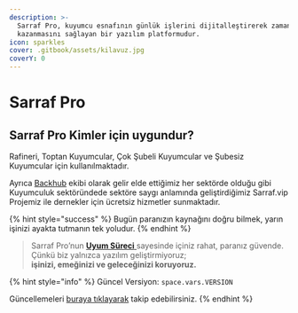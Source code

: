 ```yaml
---
description: >-
  Sarraf Pro, kuyumcu esnafının günlük işlerini dijitalleştirerek zaman
  kazanmasını sağlayan bir yazılım platformudur.
icon: sparkles
cover: .gitbook/assets/kilavuz.jpg
coverY: 0
---
```


# Sarraf Pro

## Sarraf Pro Kimler için uygundur?

Rafineri, Toptan Kuyumcular, Çok Şubeli Kuyumcular ve Şubesiz Kuyumcular için kullanılmaktadır.



Ayrıca [Backhub](https://backhub.tr/) ekibi olarak gelir elde ettiğimiz her sektörde olduğu gibi Kuyumculuk sektöründede sektöre saygı anlamında geliştirdiğimiz Sarraf.vip Projemiz ile dernekler için ücretsiz hizmetler sunmaktadır.



{% hint style="success" %}
Bugün paranızın kaynağını doğru bilmek, yarın işinizi ayakta tutmanın tek yoludur.
{% endhint %}

> Sarraf Pro’nun [**Uyum Süreci** ](kuyumcu/kuyumcularda-uyum-sureci.md)sayesinde içiniz rahat, paranız güvende.\
> Çünkü biz yalnızca yazılım geliştirmiyoruz;\
> **işinizi, emeğinizi ve geleceğinizi koruyoruz.**



{% hint style="info" %}
Güncel Versiyon: <code class="expression">space.vars.VERSION</code>

Güncellemeleri [buraya tıklayarak](broken-reference) takip edebilirsiniz.
{% endhint %}
